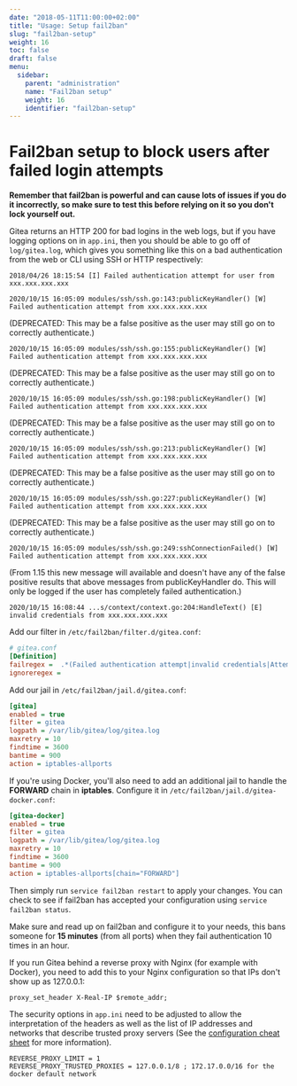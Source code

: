 ```yaml
---
date: "2018-05-11T11:00:00+02:00"
title: "Usage: Setup fail2ban"
slug: "fail2ban-setup"
weight: 16
toc: false
draft: false
menu:
  sidebar:
    parent: "administration"
    name: "Fail2ban setup"
    weight: 16
    identifier: "fail2ban-setup"
---
```


# Fail2ban setup to block users after failed login attempts

**Remember that fail2ban is powerful and can cause lots of issues if you do it incorrectly, so make
sure to test this before relying on it so you don't lock yourself out.**

Gitea returns an HTTP 200 for bad logins in the web logs, but if you have logging options on in
`app.ini`, then you should be able to go off of `log/gitea.log`, which gives you something like this
on a bad authentication from the web or CLI using SSH or HTTP respectively:

```log
2018/04/26 18:15:54 [I] Failed authentication attempt for user from xxx.xxx.xxx.xxx
```

```log
2020/10/15 16:05:09 modules/ssh/ssh.go:143:publicKeyHandler() [W] Failed authentication attempt from xxx.xxx.xxx.xxx
```

(DEPRECATED: This may be a false positive as the user may still go on to correctly authenticate.)

```log
2020/10/15 16:05:09 modules/ssh/ssh.go:155:publicKeyHandler() [W] Failed authentication attempt from xxx.xxx.xxx.xxx
```

(DEPRECATED: This may be a false positive as the user may still go on to correctly authenticate.)

```log
2020/10/15 16:05:09 modules/ssh/ssh.go:198:publicKeyHandler() [W] Failed authentication attempt from xxx.xxx.xxx.xxx
```

(DEPRECATED: This may be a false positive as the user may still go on to correctly authenticate.)

```log
2020/10/15 16:05:09 modules/ssh/ssh.go:213:publicKeyHandler() [W] Failed authentication attempt from xxx.xxx.xxx.xxx
```

(DEPRECATED: This may be a false positive as the user may still go on to correctly authenticate.)

```log
2020/10/15 16:05:09 modules/ssh/ssh.go:227:publicKeyHandler() [W] Failed authentication attempt from xxx.xxx.xxx.xxx
```

(DEPRECATED: This may be a false positive as the user may still go on to correctly authenticate.)

```log
2020/10/15 16:05:09 modules/ssh/ssh.go:249:sshConnectionFailed() [W] Failed authentication attempt from xxx.xxx.xxx.xxx
```

(From 1.15 this new message will available and doesn't have any of the false positive results that above messages from publicKeyHandler do. This will only be logged if the user has completely failed authentication.)

```log
2020/10/15 16:08:44 ...s/context/context.go:204:HandleText() [E] invalid credentials from xxx.xxx.xxx.xxx
```

Add our filter in `/etc/fail2ban/filter.d/gitea.conf`:

```ini
# gitea.conf
[Definition]
failregex =  .*(Failed authentication attempt|invalid credentials|Attempted access of unknown user).* from <HOST>
ignoreregex =
```

Add our jail in `/etc/fail2ban/jail.d/gitea.conf`:

```ini
[gitea]
enabled = true
filter = gitea
logpath = /var/lib/gitea/log/gitea.log
maxretry = 10
findtime = 3600
bantime = 900
action = iptables-allports
```

If you're using Docker, you'll also need to add an additional jail to handle the **FORWARD**
chain in **iptables**. Configure it in `/etc/fail2ban/jail.d/gitea-docker.conf`:

```ini
[gitea-docker]
enabled = true
filter = gitea
logpath = /var/lib/gitea/log/gitea.log
maxretry = 10
findtime = 3600
bantime = 900
action = iptables-allports[chain="FORWARD"]
```

Then simply run `service fail2ban restart` to apply your changes. You can check to see if
fail2ban has accepted your configuration using `service fail2ban status`.

Make sure and read up on fail2ban and configure it to your needs, this bans someone
for **15 minutes** (from all ports) when they fail authentication 10 times in an hour.

If you run Gitea behind a reverse proxy with Nginx (for example with Docker), you need to add
this to your Nginx configuration so that IPs don't show up as 127.0.0.1:

```
proxy_set_header X-Real-IP $remote_addr;
```

The security options in `app.ini` need to be adjusted to allow the interpretation of the headers
as well as the list of IP addresses and networks that describe trusted proxy servers
(See the [configuration cheat sheet](https://docs.gitea.io/en-us/config-cheat-sheet/#security-security) for more information).

```
REVERSE_PROXY_LIMIT = 1
REVERSE_PROXY_TRUSTED_PROXIES = 127.0.0.1/8 ; 172.17.0.0/16 for the docker default network
```
